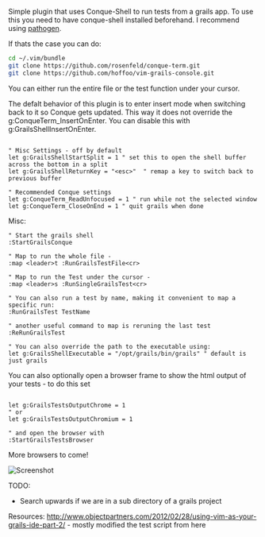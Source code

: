Simple plugin that uses Conque-Shell to run tests from a grails app. To use this
you need to have conque-shell installed beforehand. I recommend using [pathogen](https://github.com/tpope/vim-pathogen "Pathogen").

If thats the case you can do:
```sh
cd ~/.vim/bundle
git clone https://github.com/rosenfeld/conque-term.git
git clone https://github.com/hoffoo/vim-grails-console.git
```

You can either run the entire file or the test function under your cursor. 

The defalt behavior of this plugin is to enter insert mode when switching back to it so Conque gets updated.
This way it does not override the g:ConqueTerm_InsertOnEnter. You can disable this with g:GrailsShellInsertOnEnter.
```vim

" Misc Settings - off by default
let g:GrailsShellStartSplit = 1 " set this to open the shell buffer across the bottom in a split
let g:GrailsShellReturnKey = "<esc>"  " remap a key to switch back to previous buffer

" Recommended Conque settings
let g:ConqueTerm_ReadUnfocused = 1 " run while not the selected window
let g:ConqueTerm_CloseOnEnd = 1 " quit grails when done
```
Misc: 
```vim
" Start the grails shell
:StartGrailsConque

" Map to run the whole file - 
:map <leader>t :RunGrailsTestFile<cr>

" Map to run the Test under the cursor -
:map <leader>s :RunSingleGrailsTest<cr>

" You can also run a test by name, making it convenient to map a specific run:
:RunGrailsTest TestName

" another useful command to map is reruning the last test
:ReRunGrailsTest

" You can also override the path to the executable using:
let g:GrailsShellExecutable = "/opt/grails/bin/grails" " default is just grails
```

You can also optionally open a browser frame to show the html output of your tests - 
to do this set

```vim

let g:GrailsTestsOutputChrome = 1
" or
let g:GrailsTestsOutputChromium = 1

" and open the browser with
:StartGrailsTestsBrowser

```
More browsers to come!

![Screenshot](http://i.imgur.com/eOxz0d3.png)

TODO:

- Search upwards if we are in a sub directory of a grails project

Resources:
http://www.objectpartners.com/2012/02/28/using-vim-as-your-grails-ide-part-2/ - mostly modified the test script from here
